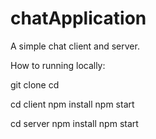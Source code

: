 # chatApplication

A simple chat client and server. 

How to running locally:

git clone 
cd 

cd client
npm install
npm start

cd server
npm install
npm start
